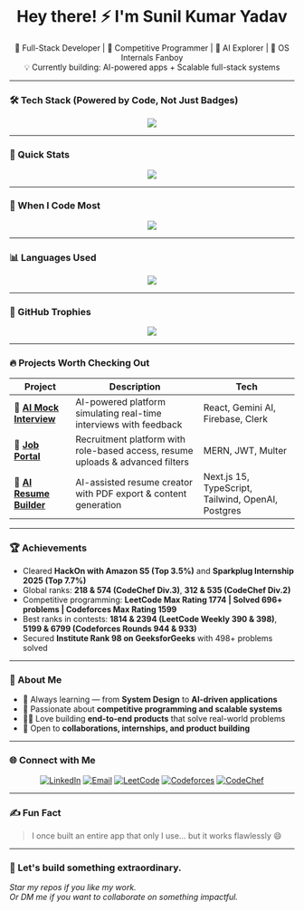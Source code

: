 <h1 align="center">Hey there! ⚡ I'm Sunil Kumar Yadav</h1>
<p align="center">
🚀 Full-Stack Developer | 🎯 Competitive Programmer | 🤖 AI Explorer | 🧠 OS Internals Fanboy <br/>
💡 Currently building: AI-powered apps + Scalable full-stack systems
</p>

---

### 🛠️ Tech Stack (Powered by Code, Not Just Badges)
<p align="center">
  <img src="https://skillicons.dev/icons?i=cpp,js,ts,react,nextjs,nodejs,express,mongodb,postgres,html,css,firebase,git,vercel,tailwind" />
</p>

---

### 📌 Quick Stats
<p align="center">
  <img src="https://github-profile-summary-cards.vercel.app/api/cards/profile-details?username=Sunil7932&theme=tokyonight" />
</p>

---

### 🧭 When I Code Most
<p align="center">
  <img src="https://github-profile-summary-cards.vercel.app/api/cards/productive-time?username=Sunil7932&theme=tokyonight" />
</p>

---

### 📊 Languages Used
<p align="center">
  <img src="https://github-readme-stats.vercel.app/api/top-langs/?username=Sunil7932&layout=compact&theme=tokyonight&hide_border=true&langs_count=8" />
</p>

---

### 🧩 GitHub Trophies
<p align="center">
  <img src="https://github-profile-trophy.vercel.app/?username=Sunil7932&theme=onestar&no-frame=true&row=1&column=6" />
</p>

---

### 🔥 Projects Worth Checking Out

| Project | Description | Tech |
|--------|-------------|------|
| 🤖 [**AI Mock Interview**](https://ai-mock-interview-3sxg.vercel.app/) | AI-powered platform simulating real-time interviews with feedback | React, Gemini AI, Firebase, Clerk |
| 💼 [**Job Portal**](https://best-job-portal.onrender.com/) | Recruitment platform with role-based access, resume uploads & advanced filters | MERN, JWT, Multer |
| 📄 [**AI Resume Builder**](https://best-resume-builder-b3oa.vercel.app/) | AI-assisted resume creator with PDF export & content generation | Next.js 15, TypeScript, Tailwind, OpenAI, Postgres |

---

### 🏆 Achievements

- Cleared **HackOn with Amazon S5 (Top 3.5%)** and **Sparkplug Internship 2025 (Top 7.7%)**  
- Global ranks: **218 & 574 (CodeChef Div.3)**, **312 & 535 (CodeChef Div.2)**  
- Competitive programming: **LeetCode Max Rating 1774 | Solved 696+ problems | Codeforces Max Rating 1599**  
- Best ranks in contests: **1814 & 2394 (LeetCode Weekly 390 & 398)**, **5199 & 6799 (Codeforces Rounds 944 & 933)**  
- Secured **Institute Rank 98 on GeeksforGeeks** with 498+ problems solved  

---

### 🧠 About Me

- 🌱 Always learning — from **System Design** to **AI-driven applications**  
- 🏹 Passionate about **competitive programming and scalable systems**  
- 🧑‍💻 Love building **end-to-end products** that solve real-world problems  
- 🤝 Open to **collaborations, internships, and product building**  

---

### 🌐 Connect with Me
<p align="center">
  <a href="https://www.linkedin.com/in/Sunil-Kumar-715-sk" target="_blank"><img alt="LinkedIn" src="https://img.shields.io/badge/-LinkedIn-blue?style=flat-square&logo=linkedin"></a>
  <a href="mailto:iec2022067@iiita.ac.in"><img alt="Email" src="https://img.shields.io/badge/Gmail-D14836?style=flat-square&logo=gmail&logoColor=white"></a>
  <a href="https://leetcode.com/SUN-56" target="_blank"><img alt="LeetCode" src="https://img.shields.io/badge/-LeetCode-FFA116?style=flat-square&logo=leetcode&logoColor=black"></a>
  <a href="https://codeforces.com/profile/king_97" target="_blank"><img alt="Codeforces" src="https://img.shields.io/badge/-Codeforces-445f9d?style=flat-square&logo=codeforces&logoColor=white"></a>
  <a href="https://www.codechef.com/users/sunil45" target="_blank"><img alt="CodeChef" src="https://img.shields.io/badge/-CodeChef-5B4638?style=flat-square&logo=codechef&logoColor=white"></a>
</p>

---

### ✍️ Fun Fact

> I once built an entire app that only I use… but it works flawlessly 😄

---

### 🚀 Let's build something extraordinary.
*Star my repos if you like my work.*  
*Or DM me if you want to collaborate on something impactful.*  

